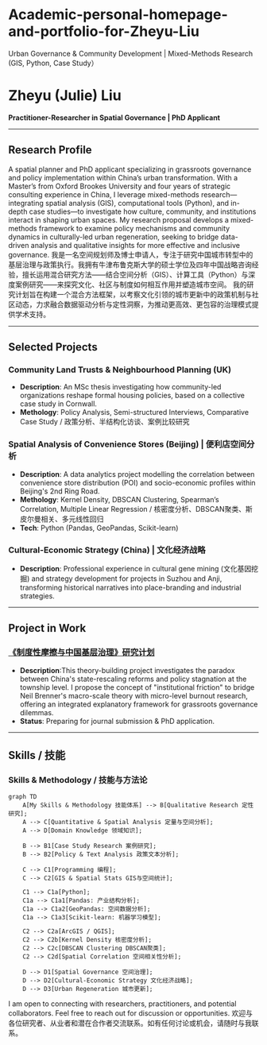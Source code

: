 # Academic-personal-homepage-and-portfolio-for-Zheyu-Liu
Urban Governance & Community Development | Mixed-Methods Research (GIS, Python, Case Study）

# Zheyu (Julie) Liu

**Practitioner-Researcher in Spatial Governance | PhD Applicant**

---

## Research Profile

A spatial planner and PhD applicant specializing in grassroots governance and policy implementation within China’s urban transformation. With a Master’s from Oxford Brookes University and four years of strategic consulting experience in China, I leverage mixed-methods research—integrating spatial analysis (GIS), computational tools (Python), and in-depth case studies—to investigate how culture, community, and institutions interact in shaping urban spaces.
My research proposal develops a mixed-methods framework to examine policy mechanisms and community dynamics in culturally-led urban regeneration, seeking to bridge data-driven analysis and qualitative insights for more effective and inclusive governance.
我是一名空间规划师及博士申请人，专注于研究中国城市转型中的基层治理与政策执行。我拥有牛津布鲁克斯大学的硕士学位及四年中国战略咨询经验，擅长运用混合研究方法——结合空间分析（GIS）、计算工具（Python）与深度案例研究——来探究文化、社区与制度如何相互作用并塑造城市空间。
我的研究计划旨在构建一个混合方法框架，以考察文化引领的城市更新中的政策机制与社区动态，力求融合数据驱动分析与定性洞察，为推动更高效、更包容的治理模式提供学术支持。



---

## Selected Projects

### Community Land Trusts & Neighbourhood Planning (UK)
*   **Description**: An MSc thesis investigating how community-led organizations reshape formal housing policies, based on a collective case study in Cornwall.
*   **Methology**: Policy Analysis, Semi-structured Interviews, Comparative Case Study / 政策分析、半结构化访谈、案例比较研究

### Spatial Analysis of Convenience Stores (Beijing) | 便利店空间分析
*   **Description**: A data analytics project modelling the correlation between convenience store distribution (POI) and socio-economic profiles within Beijing's 2nd Ring Road.
*   **Methology**: Kernel Density, DBSCAN Clustering, Spearman’s Correlation, Multiple Linear Regression / 核密度分析、DBSCAN聚类、斯皮尔曼相关、多元线性回归
*   **Tech**: Python (Pandas, GeoPandas, Scikit-learn)

### Cultural-Economic Strategy (China) | 文化经济战略
*   **Description**: Professional experience in cultural gene mining (文化基因挖掘) and strategy development for projects in Suzhou and Anji, transforming historical narratives into place-branding and industrial strategies. 
---

## Project in Work

###  [《制度性摩擦与中国基层治理》研究计划](./projects/institutional-friction.md)
*   **Description**:This theory-building project investigates the paradox between China's state-rescaling reforms and policy stagnation at the township level. I propose the concept of "institutional friction" to bridge Neil Brenner's macro-scale theory with micro-level burnout research, offering an integrated explanatory framework for grassroots governance dilemmas.
*    **Status**: Preparing for journal submission & PhD application.
---

## Skills / 技能
### Skills & Methodology / 技能与方法论

```mermaid
graph TD
    A[My Skills & Methodology 技能体系] --> B[Qualitative Research 定性研究];
    A --> C[Quantitative & Spatial Analysis 定量与空间分析];
    A --> D[Domain Knowledge 领域知识];
    
    B --> B1[Case Study Research 案例研究];
    B --> B2[Policy & Text Analysis 政策文本分析];
    
    C --> C1[Programming 编程];
    C --> C2[GIS & Spatial Stats GIS与空间统计];
    
    C1 --> C1a[Python];
    C1a --> C1a1[Pandas: 产业结构分析];
    C1a --> C1a2[GeoPandas: 空间数据分析];
    C1a --> C1a3[Scikit-learn: 机器学习模型];
    
    C2 --> C2a[ArcGIS / QGIS];
    C2 --> C2b[Kernel Density 核密度分析];
    C2 --> C2c[DBSCAN Clustering DBSCAN聚类];
    C2 --> C2d[Spatial Correlation 空间相关性分析];
    
    D --> D1[Spatial Governance 空间治理];
    D --> D2[Cultural-Economic Strategy 文化经济战略];
    D --> D3[Urban Regeneration 城市更新];
```		


I am open to connecting with researchers, practitioners, and potential collaborators. Feel free to reach out for discussion or opportunities.
欢迎与各位研究者、从业者和潜在合作者交流联系。如有任何讨论或机会，请随时与我联系。
